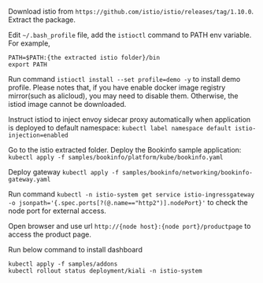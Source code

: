 
Download istio from `https://github.com/istio/istio/releases/tag/1.10.0`. Extract the package.

Edit `~/.bash_profile` file, add the `istioctl` command to PATH env variable. For example, 
```
PATH=$PATH:{the extracted istio folder}/bin
export PATH
```

Run command `istioctl install --set profile=demo -y` to install demo profile. Please notes that, if
you have enable docker image registry mirror(such as alicloud), you may need to disable them. Otherwise,
the istiod image cannot be downloaded.

Instruct istiod to inject envoy sidecar proxy automatically when application is deployed to default namespace:
`kubectl label namespace default istio-injection=enabled`

Go to the istio extracted folder. Deploy the Bookinfo sample application:
`kubectl apply -f samples/bookinfo/platform/kube/bookinfo.yaml`
 
Deploy gateway `kubectl apply -f samples/bookinfo/networking/bookinfo-gateway.yaml`

Run command `kubectl -n istio-system get service istio-ingressgateway -o jsonpath='{.spec.ports[?(@.name=="http2")].nodePort}'`
to check the node port for external access.

Open browser and use url `http://{node host}:{node port}/productpage` to access the product page.

Run below command to install dashboard
```
kubectl apply -f samples/addons
kubectl rollout status deployment/kiali -n istio-system
```
 



